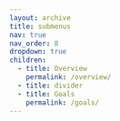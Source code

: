 ```yaml
---
layout: archive
title: submenus
nav: true
nav_order: 8
dropdown: true
children:
  - title: Overview
    permalink: /overview/
  - title: divider
  - title: Goals
    permalink: /goals/
---
```

